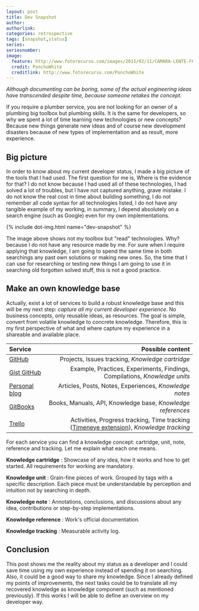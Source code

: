 ```yaml
---
layout: post
title: Dev Snapshot
author: 
authorlink: 
categories: retrospective
tags: [snapshot,status]
series: 
seriesnumber: 
image:
  feature: http://www.fotorecurso.com/images/2015/02/11/CAMARA-LENTE-FOCO-PIEL-ESTUCHE-RETRO-ANTIGUO-FOTO-FOTORECURSO.md.jpg
  credit: PonchoWhite
  creditlink: http://www.fotorecurso.com/PonchoWhite
---
```


*Although documenting can be boring, some of the actual engineering ideas have 
transcended despite time, because someone retakes the concept.*

If you require a plumber service, you are not looking for an owner of a plumbing big
toolbox but plumbing skills. It is the same for developers, so why we spent a lot of 
time learning new technologies or new concepts? Because new things generate new ideas 
and of course new development disasters because of new types of implementation and as 
result, more experience.

## Big picture

In order to know about my current developer status, I made a big picture of the tools 
that I had used. The first question for me is, Where is the evidence for that? I do 
not know because I had used all of these technologies, I had solved a lot of troubles, 
but I have not captured anything, grave mistake. I do not know the real cost in time 
about building something, I do not remember all code syntax for all technologies listed, 
I do not have any tangible example of my working, in summary, I depend absolutely on a 
search engine (such as Google) even for my own implementations. 

{% include dot-img.html name="dev-snapshot" %}

The image above shows not my toolbox but "read" technologies. Why? because I do not have
 any resource made by me. For sure when I require applying that knowledge, I am going to 
 spend the same time in both searchings any past own solutions or making new ones. So, 
 the time that I can use for researching or testing new things I am going to use it in 
 searching old forgotten solved stuff, this is not a good practice.

## Make an own knowledge base

Actually, exist a lot of services to build a robust knowledge base and this will be 
my next step: *capture all my current developer experience*. No business concepts, 
only reusable ideas, as resources. The goal is simple, convert from volatile
knowledge to concrete knowledge. Therefore, this is my first perspective of what 
and where capture my experience in a shareable and available place.

| Service | Possible content  |
|:------- | -----------------:|
| [GitHub](https://github.com/) | Projects, Issues tracking, *Knowledge cartridge* |
| [Gist GitHub](https://gist.github.com/) | Example, Practices, Experiments, Findings, Compilations, *Knowledge units* |
| [Personal blog](https://gfarfanb.github.io/) | Articles, Posts, Notes, Experiences, *Knowledge notes* |
| [GitBooks](https://www.gitbook.com/) | Books, Manuals, API, Knowledge base, *Knowledge references* |
| [Trello](https://trello.com/) | Activities, Progress tracking, Time tracking ([Timeneye extension](https://www.timeneye.com/en/home/)), *Knowledge tracking* |

For each service you can find a knowledge concept: cartridge, unit, note, reference 
and tracking. Let me explain what each one means.

**Knowledge cartridge**
: Showcase of any idea, how it works and how to get started. All requirements
for working are mandatory.

**Knowledge unit**
: Grain-fine pieces of work. Grouped by tags with a specific description. 
Each piece must be understandable by perception and intuition not by 
searching in depth.

**Knowledge note**
: Annotations, conclusions, and discussions about any idea, contributions
or step-by-step implementations.

**Knowledge reference**
: Work's official documentation.

**Knowledge tracking**
: Measurable activity log. 

## Conclusion

This post shows me the reality about my status as a developer and I could 
save time using my own experience instead of spending it on searching. Also, 
it could be a good way to share my knowledge. Since I already defined my points 
of improvements, the next tasks could be to translate all my recovered knowledge 
as knowledge component (such as mentioned previously). If this works I will be 
able to define an overview on my developer way.
